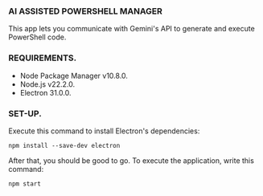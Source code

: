 ### AI ASSISTED POWERSHELL MANAGER

This app lets you communicate with Gemini's API to generate and execute PowerShell code.

### REQUIREMENTS.

- Node Package Manager v10.8.0.
- Node.js v22.2.0.
- Electron 31.0.0.

### SET-UP.

Execute this command to install Electron's dependencies:

```npm install --save-dev electron```

After that, you should be good to go. To execute the application, write this command:

```npm start```